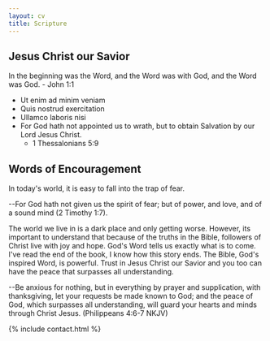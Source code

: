```yaml
---
layout: cv
title: Scripture
---
```






## Jesus Christ our Savior

In the beginning was the Word, and the Word was with God, and the Word was God.
    - John 1:1

* Ut enim ad minim veniam
* Quis nostrud exercitation
* Ullamco laboris nisi
* For God hath not appointed us to wrath, but to obtain Salvation by our Lord Jesus Christ.
    - 1 Thessalonians 5:9


## Words of Encouragement

In today's world, it is easy to fall into the trap of fear. 
    
--For God hath not given us the spirit of fear; but of power, and love, and of a sound mind (2 Timothy 1:7). 
    
The world we live in is a dark place and only getting worse. However, its important to understand that because of the truths in the Bible, followers of Christ live with joy and hope. God's Word tells us exactly what is to come. I've read the end of the book, I know how this story ends. The Bible, God's inspired Word, is powerful. Trust in Jesus Christ our Savior and you too can have the peace that surpasses all understanding. 

--Be anxious for nothing, but in everything by prayer and supplication, with thanksgiving, let your requests be made known to God; and the peace of God, which surpasses all understanding, will guard your hearts and minds through Christ Jesus.   (Philippeans 4:6-7 NKJV)

{% include contact.html %}